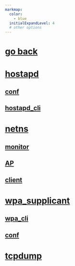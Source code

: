 ```yaml
---
markmap:
  color:
    - blue
  initialExpandLevel: 4
  # other options
---
```


# [go back](../index.html)
# [hostapd](hostapd/index.html)
## [conf](hostapd/conf/index.html)
## [hostapd_cli](hostapd/hostapd_cli/index.html)
# [netns](netns/index.html)
## [monitor](netns/monitor/index.html)
## [AP](netns/AP/index.html)
## [client](netns/client/index.html)
# [wpa_supplicant](wpa_supplicant/index.html)
## [wpa_cli](wpa_supplicant/wpa_cli/index.html)
## [conf](wpa_supplicant/conf/index.html)
# [tcpdump](tcpdump/index.html)
